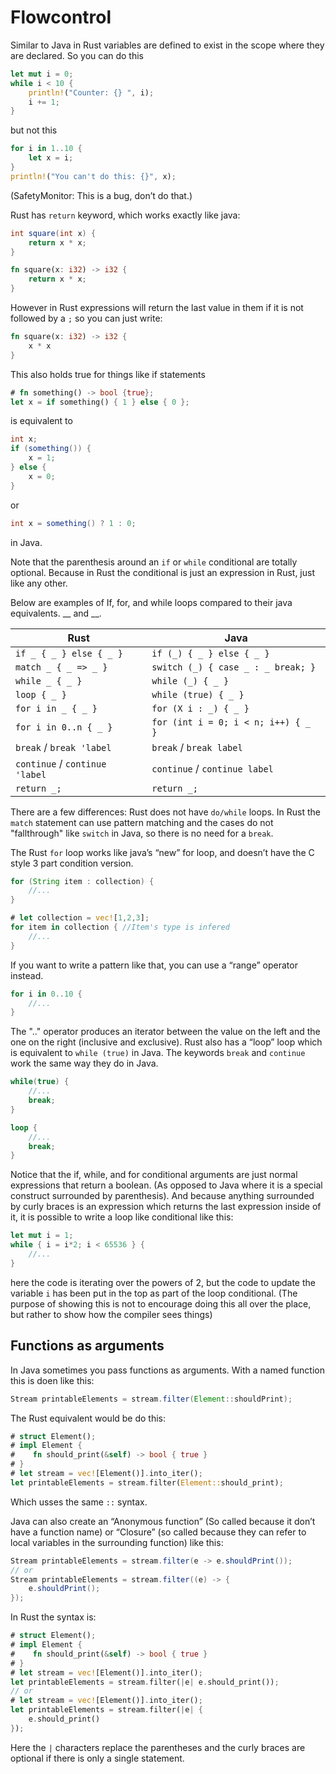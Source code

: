 # Flowcontrol
Similar to Java in Rust variables are defined to exist in the scope where they are declared. So you can do this 
```rust ,skt-main
let mut i = 0;
while i < 10 {
    println!("Counter: {} ", i);
    i += 1;
}
```
but not this
```rust ,ignore
for i in 1..10 {
    let x = i;
}
println!("You can't do this: {}", x);
```
(SafetyMonitor: This is a bug, don’t do that.)  

Rust has `return` keyword, which works exactly like java: 
```java
int square(int x) {
    return x * x;
}
```
```rust ,skt-default
fn square(x: i32) -> i32 {
    return x * x;
}
```
However in Rust expressions will return the last value in them if it is not followed by a `;` so you can just write:
```rust ,skt-default
fn square(x: i32) -> i32 {
    x * x
}
```

This also holds true for things like if statements 
```rust ,skt-main
# fn something() -> bool {true};
let x = if something() { 1 } else { 0 };
```
is equivalent to
```java
int x;
if (something()) {
    x = 1;
} else {
    x = 0;
}
```
or
```java
int x = something() ? 1 : 0;
```
in Java. 

Note that the parenthesis around an `if` or `while` conditional are totally optional. Because in Rust the conditional is just an expression in Rust, just like any other.

Below are examples of If, for, and while loops compared to their java equivalents. __ and __. 

|Rust                  	|Java	|
|-----------------------|-------|
|`if _ { _ } else { _ }`|`if (_) { _ } else { _ }`|
|`match _ { _ => _ }`|`switch (_) { case _ : _ break; }`|
|`while _ { _ }`|`while (_) { _ }`|
|`loop { _ }`|`while (true) { _ }`|
|`for i in _ { _ }`|`for (X i : _) { _ }`|
|`for i in 0..n { _ }`|`for (int i = 0; i < n; i++) { _ }`|
|`break` / `break 'label` 	|`break` / `break label` |
|`continue` / `continue 'label`|`continue` / `continue label`|
|`return _;`|`return _;`|

There are a few differences: Rust does not have `do/while` loops. In Rust the `match` statement can use pattern matching and the cases do not "fallthrough" like `switch` in Java, so there is no need for a `break`.

The Rust `for` loop works like java’s “new” for loop, and doesn’t have the C style 3 part condition version. 
```java
for (String item : collection) {
    //...
}

```
```rust ,skt-main
# let collection = vec![1,2,3];
for item in collection { //Item's type is infered
    //...
}
```
If you want to write a pattern like that, you can use a “range” operator instead. 
```rust ,skt-main
for i in 0..10 {
    //...
}
```
The ".." operator produces an iterator between the value on the left and the one on the right (inclusive and exclusive). Rust also has a “loop” loop which is equivalent to `while (true)` in Java. The keywords `break` and `continue` work the same way they do in Java.
```java
while(true) {
    //...
    break;
}
```
```rust ,skt-main
loop {
    //...
    break;
}
```

Notice that the if, while, and for conditional arguments are just normal expressions that return a boolean. (As opposed to Java where it is a special construct surrounded by parenthesis). And because anything surrounded by curly braces is an expression which returns the last expression inside of it, it is possible to write a loop like conditional like this:
```rust ,skt-main
let mut i = 1;
while { i = i*2; i < 65536 } {
    //...
}
```
here the code is iterating over the powers of 2, but the code to update the variable `i` has been put in the top as part of the loop conditional. (The purpose of showing this is not to encourage doing this all over the place, but rather to show how the compiler sees things)

## Functions as arguments

In Java sometimes you pass functions as arguments. With a named function this is doen like this:

```java
Stream printableElements = stream.filter(Element::shouldPrint);
``` 

The Rust equivalent would be do this:
```rust ,skt-main
# struct Element();
# impl Element {
#    fn should_print(&self) -> bool { true }
# }
# let stream = vec![Element()].into_iter(); 
let printableElements = stream.filter(Element::should_print);
```
Which usses the same `::` syntax. 


Java can also create an “Anonymous function” (So called because it don’t have a function name) or “Closure” (so called because they can refer to local variables in the surrounding function) like this:

```java
Stream printableElements = stream.filter(e -> e.shouldPrint());
// or
Stream printableElements = stream.filter((e) -> { 
    e.shouldPrint(); 
});
```
In Rust the syntax is:
```rust ,skt-main
# struct Element();
# impl Element {
#    fn should_print(&self) -> bool { true }
# }
# let stream = vec![Element()].into_iter(); 
let printableElements = stream.filter(|e| e.should_print());
// or 
# let stream = vec![Element()].into_iter();
let printableElements = stream.filter(|e| { 
    e.should_print()
});
```
Here the `|` characters replace the parentheses and the curly braces are optional if there is only a single statement.
